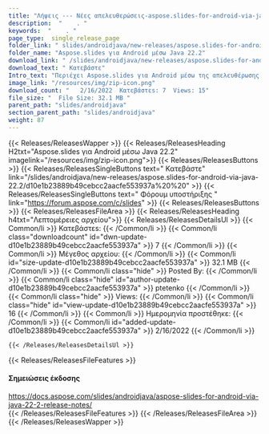 ```yaml
---
title: "Λήψεις --- Νέες απελευθερώσεις-aspose.slides-for-android-via-java-22.2." 
description:  "    . " 
keywords:  "    . " 
page_type:  single_release_page
folder_link: " slides/androidjava/new-releases/aspose.slides-for-android-via-java-22.2/"
folder_name: "Aspose.slides για Android μέσω Java 22.2"
download_link: " /slides/androidjava/new-releases/aspose.slides-for-android-via-java-22.2/d10e1b23889b49cebcc2aacfe553937a"
download_text: " Κατεβάστε"
Intro_text: "Περιέχει Aspose.slides για Android μέσω της απελευθέρωσης Java 22.2."
image_link: "/resources/img/zip-icon.png"
download_count: "   2/16/2022  Κατεβάστεs: 7  Views: 15"
file_size: "  File Size: 32.1 MB "
parent_path: "slides/androidjava"
section_parent_path: "slides/androidjava"
weight: 87
---
```


{{< Releases/ReleasesWapper >}}
  {{< Releases/ReleasesHeading H2txt="Aspose.slides για Android μέσω Java 22.2" imagelink="/resources/img/zip-icon.png">}}
  {{< Releases/ReleasesButtons >}}
    {{< Releases/ReleasesSingleButtons text=" Κατεβάστε" link="/slides/androidjava/new-releases/aspose.slides-for-android-via-java-22.2/d10e1b23889b49cebcc2aacfe553937a%20%20" >}}
    {{< Releases/ReleasesSingleButtons text=" Φόρουμ υποστήριξης " link="https://forum.aspose.com/c/slides" >}}
  {{< Releases/ReleasesButtons >}}
  {{< Releases/ReleasesFileArea >}}
    {{< Releases/ReleasesHeading h4txt="Λεπτομέρειες αρχείου">}}
    {{< Releases/ReleasesDetailsUl >}}
            {{< Common/li  >}} Κατεβάστεs: {{< /Common/li >}} 
      {{< Common/li class="downloadcount" id="dwn-update-d10e1b23889b49cebcc2aacfe553937a" >}} 7 {{< /Common/li >}} 
      {{< Common/li  >}} Μέγεθος αρχείου: {{< /Common/li >}} 
      {{< Common/li id="size-update-d10e1b23889b49cebcc2aacfe553937a" >}} 32.1 MB {{< /Common/li >}} 
      {{< Common/li  class="hide" >}} Posted By: {{< /Common/li >}} 
      {{< Common/li class="hide" id="author-update-d10e1b23889b49cebcc2aacfe553937a" >}} ptetenko {{< /Common/li >}} 
      {{< Common/li class="hide"  >}} Views: {{< /Common/li >}} 
      {{< Common/li class="hide" id="view-update-d10e1b23889b49cebcc2aacfe553937a" >}} 16 {{< /Common/li >}} 
      {{< Common/li  >}} Ημερομηνία προστέθηκε: {{< /Common/li >}} 
      {{< Common/li id="added-update-d10e1b23889b49cebcc2aacfe553937a" >}} 2/16/2022 {{< /Common/li >}} 

    {{< /Releases/ReleasesDetailsUl >}}

  {{< Releases/ReleasesFileFeatures >}}
      <h4>Σημειώσεις έκδοσης</h4><div><a href="https://docs.aspose.com/slides/androidjava/aspose-slides-for-android-via-java-22-2-release-notes/">https://docs.aspose.com/slides/androidjava/aspose-slides-for-android-via-java-22-2-release-notes/</a></div>
  {{< /Releases/ReleasesFileFeatures >}}
 {{< /Releases/ReleasesFileArea >}}
{{< /Releases/ReleasesWapper >}}


